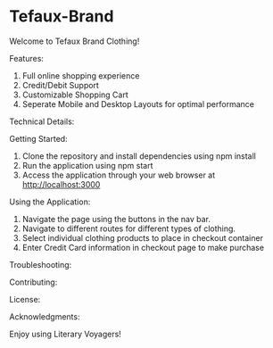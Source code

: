 # Tefaux-Brand

 Welcome to Tefaux Brand Clothing!


Features:

1. Full online shopping experience
2. Credit/Debit Support
3. Customizable Shopping Cart
4. Seperate Mobile and Desktop Layouts for optimal performance

Technical Details:



Getting Started:

1. Clone the repository and install dependencies using npm install
2. Run the application using npm start
3. Access the application through your web browser at <http://localhost:3000>

Using the Application:

1. Navigate the page using the buttons in the nav bar.
2. Navigate to different routes for different types of clothing.
3. Select individual clothing products to place in checkout container
4. Enter Credit Card information in checkout page to make purchase



Troubleshooting:



Contributing:

License:



Acknowledgments:



Enjoy using Literary Voyagers!